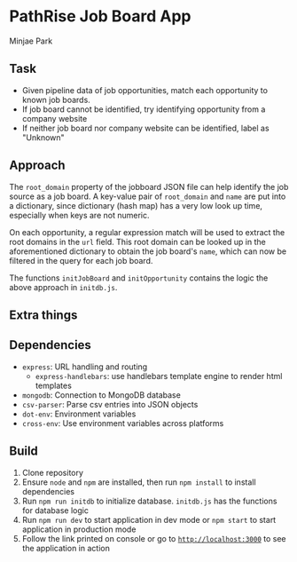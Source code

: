 # PathRise Job Board App

Minjae Park

## Task

- Given pipeline data of job opportunities, match each opportunity to known job boards.
- If job board cannot be identified, try identifying opportunity from a company website
- If neither job board nor company website can be identified, label as "Unknown"

## Approach

The `root_domain` property of the jobboard JSON file can help identify the job source as a job board.
A key-value pair of `root_domain` and `name` are put into a dictionary, since dictionary (hash map)
has a very low look up time, especially when keys are not numeric.

On each opportunity, a regular expression match will be used to extract the root domains in the `url` field.
This root domain can be looked up in the aforementioned dictionary to obtain the job board's `name`, which
can now be filtered in the query for each job board.

The functions `initJobBoard` and `initOpportunity` contains the logic the above approach in `initdb.js`.

## Extra things

## Dependencies

- `express`: URL handling and routing
  - `express-handlebars`: use handlebars template engine to render html templates
- `mongodb`: Connection to MongoDB database
- `csv-parser`: Parse csv entries into JSON objects
- `dot-env`: Environment variables
- `cross-env`: Use environment variables across platforms

## Build

1. Clone repository
2. Ensure `node` and `npm` are installed, then run `npm install` to install dependencies
3. Run `npm run initdb` to initialize database. `initdb.js` has the functions for database logic
4. Run `npm run dev` to start application in dev mode or `npm start` to start application in production mode
5. Follow the link printed on console or go to [`http://localhost:3000`](http://localhost:3000) to see the application in action

